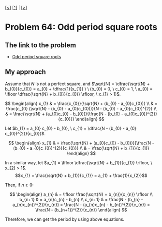 \[[<](./p0063.md)] \[[^](../README.md)] | \[[>](./p0065.md)]

# Problem 64: Odd period square roots

## The link to the problem

- [Odd period square roots](https://projecteuler.net/problem=64)

## My approach

Assume that $N$ is not a perfect square, and $\sqrt{N} = \dfrac{\sqrt{N} + b_{0}}{c_{0}} = a_{0} + \dfrac{1}{x_{1}} \ \ (b_{0} = 0, \ c_{0} = 1, \ a_{0} = \lfloor \dfrac{\sqrt{N} + b_{0}}{c_{0}} \rfloor, \ x_{1} > 1)$.

$$
\begin{align}
x_{1} & = \frac{c_{0}}{\sqrt{N} + (b_{0} - a_{0}c_{0})} \\
      & = \frac{c_{0} (\sqrt{N} - (b_{0} - a_{0}c_{0}))}{N - (b_{0} - a_{0}c_{0})^{2}} \\
      & = \frac{\sqrt{N} + (a_{0}c_{0} - b_{0})}{\frac{N - (b_{0} - a_{0}c_{0})^{2}}{c_{0}}}
\end{align}
$$

Let $b_{1} = a_{0} c_{0} - b_{0}, \ c_{1} = \dfrac{N - (b_{0} - a_{0} c_{0})^{2}}{c_{0}}$.

$$
\begin{align}
x_{1} & = \frac{\sqrt{N} + (a_{0}c_{0} - b_{0})}{\frac{N - (b_{0} - a_{0}c_{0})^{2}}{c_{0}}} \\
      & = \frac{\sqrt{N} + b_{1}}{c_{1}}
\end{align}
$$

In a similar way, let $a_{1} = \lfloor \dfrac{\sqrt{N} + b_{1}}{c_{1}} \rfloor, \ x_{2} > 1$. 
$$x_{1} = \frac{\sqrt{N} + b_{1}}{c_{1}} = a_{1} + \frac{1}{x_{2}}$$

Then, if $n \ge 0$:

$$
\begin{align}
a_{n} & = \lfloor \frac{\sqrt{N} + b_{n}}{c_{n}} \rfloor \\
b_{n+1} & = a_{n}c_{n} - b_{n} \\
c_{n+1} & = \frac{N - (b_{n} - a_{n}c_{n})^{2}}{c_{n}} = \frac{N - (a_{n}c_{n} - b_{n})^{2}}{c_{n}} = \frac{N - {b_{n+1}}^{2}}{c_{n}}
\end{align}
$$

Therefore, we can get the period by using above equations.

